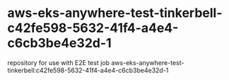 # aws-eks-anywhere-test-tinkerbell-c42fe598-5632-41f4-a4e4-c6cb3be4e32d-1
repository for use with E2E test job aws-eks-anywhere-test-tinkerbell:c42fe598-5632-41f4-a4e4-c6cb3be4e32d-1
